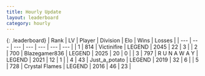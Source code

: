 ```yaml
---
title: Hourly Update
layout: leaderboard
category: hourly
---
```


{: .leaderboard}
| Rank | LV | Player | Division | Elo | Wins | Losses |
| --- | --- | --- | --- | --- | --- | --- |
| <span data-change="0">1</span> | 814 | <span title="ID: 112242">Victinifire</span> | LEGEND | <span data-change="0">2045</span> | <span data-change="0">22</span> | <span data-change="0">3</span> |
| <span data-change="0">2</span> | 700 | <span title="ID: 454722">Blazegamer836</span> | LEGEND | <span data-change="0">2025</span> | <span data-change="0">20</span> | <span data-change="0">0</span> |
| <span data-change="0">3</span> | 797 | <span title="ID: 66144">R U N A W A Y</span> | LEGEND | <span data-change="0">2021</span> | <span data-change="0">12</span> | <span data-change="0">1</span> |
| <span data-change="0">4</span> | 43 | <span title="ID: 236861">Just_a_potato</span> | LEGEND | <span data-change="0">2019</span> | <span data-change="0">32</span> | <span data-change="0">6</span> |
| <span data-change="0">5</span> | 728 | <span title="ID: 163201">Crystal Flames</span> | LEGEND | <span data-change="-1">2016</span> | <span data-change="2">46</span> | <span data-change="1">23</span> |